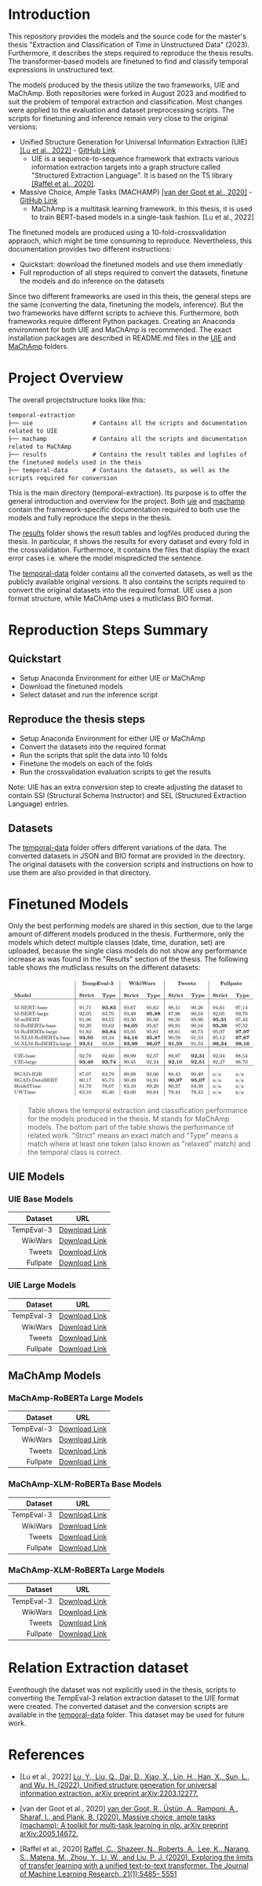 # Introduction

This repository provides the models and the source code for the master's thesis "Extraction and Classification of Time in Unstructured Data" (2023).
Furthermore, it describes the steps required to reproduce the thesis results.
The transformer-based models are finetuned to find and classify temporal expressions in unstructured text.

The models produced by the thesis utilize the two frameworks, UIE and MaChAmp.
Both repositories were forked in August 2023 and modified to suit the problem of temporal extraction and classification.
Most changes were applied to the evaluation and dataset preprocessing scripts.
The scripts for finetuning and inference remain very close to the original versions:

* Unified Structure Generation for Universal Information Extraction (UIE) [[Lu et al., 2022]](#References) - [GitHub Link](https://github.com/universal-ie/UIE)
    * UIE is a sequence-to-sequence framework that extracts various information extraction targets into a graph structure called "Structured Extraction Language".
    It is based on the T5 library [[Raffel et al., 2020]](#References).
* Massive Choice, Ample Tasks (MACHAMP) [[van der Goot et al., 2020]](#References) - [GitHub Link](https://github.com/machamp-nlp/machamp)
    * MaChAmp is a multitask learning framework.
    In this thesis, it is used to train BERT-based models in a single-task fashion. [Lu et al., 2022]

The finetuned models are produced using a 10-fold-crossvalidation appraoch, which might be time consuming to reproduce.
Nevertheless, this documentation provides two different instructions:

* Quickstart: download the finetuned models and use them immediatly
* Full reproduction of all steps required to convert the datasets, finetune the models and do inference on the datasets

Since two different frameworks are used in this theis, the general steps are the same (converting the data, finetuning the models, inference). But the two frameworks have differnt scripts to achieve this.
Furthermore, both frameworks require different Python packages.
Creating an Anaconda environment for both UIE and MaChAmp is recommended.
The exact installation packages are described in README.md files in the [UIE](uie/README.md) and [MaChAmp](machamp/README.md) folders.





# Project Overview

The overall projectstructure looks like this:

```text
temporal-extraction
├── uie                 # Contains all the scripts and documentation related to UIE
├── machamp             # Contains all the scripts and documentation related to MaChAmp
├── results             # Contains the result tables and logfiles of the finetuned models used in the theis 
├── temporal-data       # Contains the datasets, as well as the scripts required for conversion
```

This is the main directory (temporal-extraction).
Its purpose is to offer the general introduction and overview for the project.
Both [uie](uie/README.md) and [machamp](machamp/README.md) contain the framework-specific documentation required to both use the models and fully reproduce the steps in the thesis.

The [results](results/README.md) folder shows the result tables and logfiles produced during the thesis.
In particular, it shows the results for every dataset and every fold in the crossvalidation.
Furthermore, it contains the files that display the exact error cases i.e. where the model mispredicted the sentence.

The [temporal-data](temporal-data/README.md) folder contains all the converted datasets, as well as the publicly available original versions.
It also contains the scripts required to convert the original datasets into the required format.
UIE uses a json format structure, while MaChAmp uses a mutliclass BIO format.





# Reproduction Steps Summary

## Quickstart
* Setup Anaconda Environment for either UIE or MaChAmp
* Download the finetuned models
* Select dataset and run the inference script

## Reproduce the thesis steps
* Setup Anaconda Environment for either UIE or MaChAmp
* Convert the datasets into the required format
* Run the scripts that split the data into 10 folds
* Finetune the models on each of the folds
* Run the crossvalidation evaluation scripts to get the results

Note: UIE has an extra conversion step to create adjusting the dataset to contain SSI (Structural Schema Instructor) and SEL (Structured Extraction Language) entries.

## Datasets
The [temporal-data](temporal-data/README.md) folder offers different variations of the data.
The converted datasets in JSON and BIO format are provided in the directory.
The original datasets with the conversion scripts and instructions on how to use them are also provided in that directory.





# Finetuned Models
Only the best performing models are shared in this section, due to the large amount of different models produced in the thesis.
Furthermore, only the models which detect multiple classes (date, time, duration, set) are uploaded, because the single class models do not show any performance increase as was found in the "Results" section of the thesis.
The following table shows the mutliclass results on the different datasets:

[![This table compares the most important metrics “Strict-F1” and “RelaxedType-F1” for the temporal extraction and classification tasks across all datasets and all models. The best three values per column are highlighted with bold font. Table 11 in the appendix C displays the standard deviation values for the MaChAmp (M) and UIE model rows.](docs/images/temporal-extraction-and-classification-performance.png)]()
> Table shows the temporal extraction and classification performance for the models produced in the thesis. M stands for MaChAmp models. The bottom part of the table shows the performance of related work. "Strict" means an exact match and "Type" means a match where at least one token (also known as "relaxed" match) and the temporal class is correct.

## UIE Models

### UIE Base Models 
| Dataset                        | URL                     |
|-------------------------------:|-------------------------|
| TempEval-3      | [Download Link](https://www.fdr.uni-hamburg.de/record/13599)                      |
| WikiWars        | [Download Link](https://www.fdr.uni-hamburg.de/record/13595)                      |
| Tweets          | [Download Link](https://www.fdr.uni-hamburg.de/record/13597)                      |
| Fullpate        | [Download Link](https://www.fdr.uni-hamburg.de/record/13601)                      |

### UIE Large Models 
| Dataset                        | URL                                                                |
|-------------------------------:|--------------------------------------------------------------------|
| TempEval-3      | [Download Link](https://www.fdr.uni-hamburg.de/record/13615)                      |
| WikiWars        | [Download Link](https://www.fdr.uni-hamburg.de/record/13617)                      |
| Tweets          | [Download Link](https://www.fdr.uni-hamburg.de/record/13619)                      |
| Fullpate        | [Download Link](https://www.fdr.uni-hamburg.de/record/13621)                      |

## MaChAmp Models

### MaChAmp-RoBERTa Large Models 
| Dataset                        | URL                                                                |
|-------------------------------:|--------------------------------------------------------------------|
| TempEval-3      | [Download Link](https://www.fdr.uni-hamburg.de/record/13623)                      |
| WikiWars        | [Download Link](https://www.fdr.uni-hamburg.de/record/13627)                      |
| Tweets          | [Download Link](https://www.fdr.uni-hamburg.de/record/13629)                      |
| Fullpate        | [Download Link](https://www.fdr.uni-hamburg.de/record/13625)                      |

### MaChAmp-XLM-RoBERTa Base Models 
| Dataset                        | URL                                                                |
|-------------------------------:|--------------------------------------------------------------------|
| TempEval-3      | [Download Link](https://www.fdr.uni-hamburg.de/record/13631)                      |
| WikiWars        | [Download Link](https://www.fdr.uni-hamburg.de/record/13635)                      |
| Tweets          | [Download Link](https://www.fdr.uni-hamburg.de/record/13637)                      |
| Fullpate        | [Download Link](https://www.fdr.uni-hamburg.de/record/13633)                      |

### MaChAmp-XLM-RoBERTa Large Models 
| Dataset                        | URL                                                                |
|-------------------------------:|--------------------------------------------------------------------|
| TempEval-3      | [Download Link](https://www.fdr.uni-hamburg.de/record/13589)                      |
| WikiWars        | [Download Link](https://www.fdr.uni-hamburg.de/record/13591)                      |
| Tweets          | [Download Link](https://www.fdr.uni-hamburg.de/record/13587)                      |
| Fullpate        | [Download Link](https://www.fdr.uni-hamburg.de/record/13593)                      |





# Relation Extraction dataset
Eventhough the dataset was not explicitly used in the thesis, scripts to converting the TempEval-3 relation extraction dataset to the UIE format were created.
The converted dataset and the conversion scripts are available in the [temporal-data](temporal-data) folder.
This dataset may be used for future work.





# References
* [Lu et al., 2022] [Lu, Y., Liu, Q., Dai, D., Xiao, X., Lin, H., Han, X., Sun, L., and Wu, H. (2022). Unified structure generation for universal information extraction. arXiv preprint arXiv:2203.12277.](https://aclanthology.org/2022.acl-long.395/)

* [van der Goot et al., 2020] [van der Goot, R., Üstün, A., Ramponi, A., Sharaf, I., and Plank, B. (2020). Massive choice, ample tasks (machamp): A toolkit for multi-task learning in nlp. arXiv preprint arXiv:2005.14672.](https://arxiv.org/abs/2005.14672)

* [Raffel et al., 2020] [Raffel, C., Shazeer, N., Roberts, A., Lee, K., Narang, S., Matena, M., Zhou, Y., Li, W., and Liu, P. J. (2020). Exploring the limits of transfer learning with a unified text-to-text transformer. The Journal of Machine Learning Research, 21(1):5485– 5551](https://arxiv.org/abs/1910.10683)

[comment]: <> (Test comment)